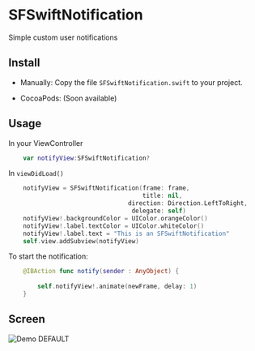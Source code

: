 SFSwiftNotification
=============


Simple custom user notifications


Install
--------------------

* Manually:
Copy the file ```SFSwiftNotification.swift``` to your project.


* CocoaPods: (Soon available)



Usage
--------------------


In your ViewController

```swift
	var notifyView:SFSwiftNotification?
```

In ```viewDidLoad()```

```swift
    notifyView = SFSwiftNotification(frame: frame,
                                     title: nil,
                                 direction: Direction.LeftToRight,
                                  delegate: self)
    notifyView!.backgroundColor = UIColor.orangeColor()
    notifyView!.label.textColor = UIColor.whiteColor()
    notifyView!.label.text = "This is an SFSwiftNotification"
    self.view.addSubview(notifyView)
```

To start the notification:

```swift
    @IBAction func notify(sender : AnyObject) {
        
        self.notifyView!.animate(newFrame, delay: 1)
    }
```

Screen
--------------------

![Demo DEFAULT](https://raw.github.com/sferrini/SFSwiftNotification/master/Gif/SFSwiftNotification.gif)
